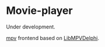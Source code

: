 # Movie-player
Under development.

[mpv](https://mpv.io/) frontend based on [LibMPVDelphi](https://github.com/nbuyer/libmpvdelphi).

